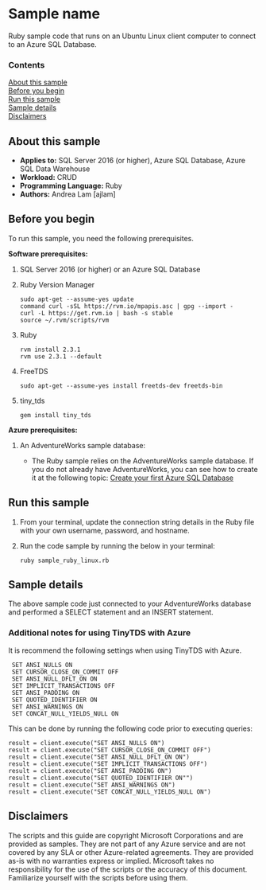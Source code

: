# Sample name

Ruby sample code that runs on an Ubuntu Linux client computer to connect to an Azure SQL Database. 

### Contents

[About this sample](#about-this-sample)<br/>
[Before you begin](#before-you-begin)<br/>
[Run this sample](#run-this-sample)<br/>
[Sample details](#sample-details)<br/>
[Disclaimers](#disclaimers)<br/>

<a name=about-this-sample></a>

## About this sample
- **Applies to:** SQL Server 2016 (or higher), Azure SQL Database, Azure SQL Data Warehouse
- **Workload:** CRUD
- **Programming Language:** Ruby
- **Authors:** Andrea Lam [ajlam]

<a name=before-you-begin></a>

## Before you begin

To run this sample, you need the following prerequisites.

**Software prerequisites:**

<!-- Examples -->
1. SQL Server 2016 (or higher) or an Azure SQL Database
2. Ruby Version Manager

	```
	sudo apt-get --assume-yes update
	command curl -sSL https://rvm.io/mpapis.asc | gpg --import -
	curl -L https://get.rvm.io | bash -s stable
	source ~/.rvm/scripts/rvm
	```
3. Ruby 
     
	```
	rvm install 2.3.1
	rvm use 2.3.1 --default
	```

4. FreeTDS 

	```
	sudo apt-get --assume-yes install freetds-dev freetds-bin
	```
    
5. tiny_tds

	```
	gem install tiny_tds
	```

**Azure prerequisites:**

1. An AdventureWorks sample database: 

	- The Ruby sample relies on the AdventureWorks sample database. If you do not already have AdventureWorks, you can see how to create it at the following topic: [Create your first Azure SQL Database](http://azure.microsoft.com/documentation/articles/sql-database-get-started/)
	
## Run this sample

1. From your terminal, update the connection string details in the Ruby file with your own username, password, and hostname. 

2. Run the code sample by running the below in your terminal: 

	```
	ruby sample_ruby_linux.rb
	```

<a name=sample-details></a>

## Sample details

The above sample code just connected to your AdventureWorks database and performed a SELECT statement and an INSERT statement. 

### Additional notes for using TinyTDS with Azure

It is recommend the following settings when using TinyTDS with Azure.
   
   ```
	SET ANSI_NULLS ON
	SET CURSOR_CLOSE_ON_COMMIT OFF
	SET ANSI_NULL_DFLT_ON ON
	SET IMPLICIT_TRANSACTIONS OFF
	SET ANSI_PADDING ON
	SET QUOTED_IDENTIFIER ON
	SET ANSI_WARNINGS ON
	SET CONCAT_NULL_YIELDS_NULL ON
   ```

This can be done by running the following code prior to executing queries:

	result = client.execute("SET ANSI_NULLS ON")
	result = client.execute("SET CURSOR_CLOSE_ON_COMMIT OFF")
	result = client.execute("SET ANSI_NULL_DFLT_ON ON")
	result = client.execute("SET IMPLICIT_TRANSACTIONS OFF")
	result = client.execute("SET ANSI_PADDING ON")
	result = client.execute("SET QUOTED_IDENTIFIER ON"")
	result = client.execute("SET ANSI_WARNINGS ON")
	result = client.execute("SET CONCAT_NULL_YIELDS_NULL ON")
	
## Disclaimers
The scripts and this guide are copyright Microsoft Corporations and are provided as samples. They are not part of any Azure service and are not covered by any SLA or other Azure-related agreements. They are provided as-is with no warranties express or implied. Microsoft takes no responsibility for the use of the scripts or the accuracy of this document. Familiarize yourself with the scripts before using them.

